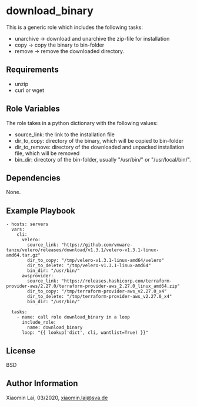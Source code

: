 download_binary
=========

This is a generic role which includes the following tasks:
- unarchive -> download and unarchive the zip-file for installation
- copy -> copy the binary to bin-folder
- remove -> remove the downloaded directory.

Requirements
------------

- unzip
- curl or wget

Role Variables
--------------

The role takes in a python dictionary with the following values: 
- source_link:   the link to the installation file
- dir_to_copy:   directory of the binary, which will be copied to bin-folder
- dir_to_remove: directory of the downloaded and unpacked installation file, which will be removed
- bin_dir:       directory of the bin-folder, usually "/usr/bin/" or "/usr/local/bin/".

Dependencies
------------

None.

Example Playbook
----------------

```
- hosts: servers
  vars:
    cli:
      velero:
        source_link: "https://github.com/vmware-tanzu/velero/releases/download/v1.3.1/velero-v1.3.1-linux-amd64.tar.gz"
        dir_to_copy: "/tmp/velero-v1.3.1-linux-amd64/velero"
        dir_to_delete: "/tmp/velero-v1.3.1-linux-amd64"
        bin_dir: "/usr/bin/"
      awsprovider:
        source_link: "https://releases.hashicorp.com/terraform-provider-aws/2.27.0/terraform-provider-aws_2.27.0_linux_amd64.zip"
        dir_to_copy: "/tmp/terraform-provider-aws_v2.27.0_x4"
        dir_to_delete: "/tmp/terraform-provider-aws_v2.27.0_x4"
        bin_dir: "/usr/bin/"

  tasks:
    - name: call role download_binary in a loop
      include_role:
        name: download_binary
      loop: "{{ lookup('dict', cli, wantlist=True) }}"
```

License
-------

BSD

Author Information
------------------

Xiaomin Lai, 03/2020, xiaomin.lai@sva.de
